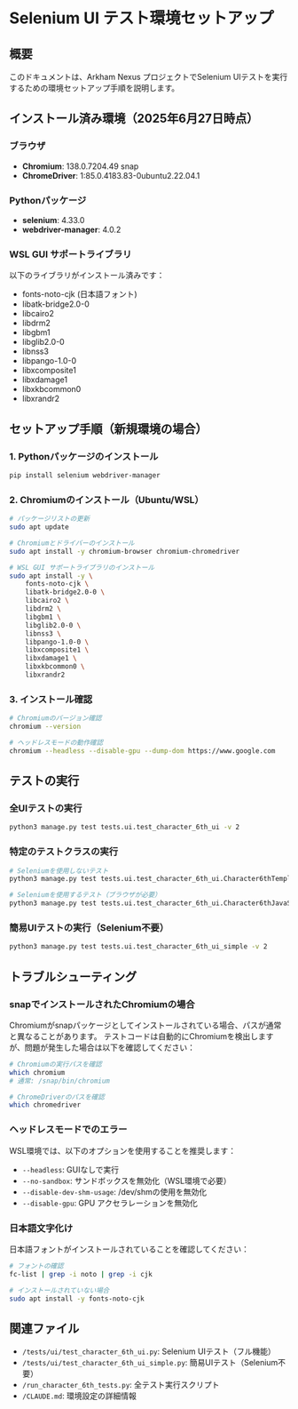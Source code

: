 # Selenium UI テスト環境セットアップ

## 概要
このドキュメントは、Arkham Nexus プロジェクトでSelenium UIテストを実行するための環境セットアップ手順を説明します。

## インストール済み環境（2025年6月27日時点）

### ブラウザ
- **Chromium**: 138.0.7204.49 snap
- **ChromeDriver**: 1:85.0.4183.83-0ubuntu2.22.04.1

### Pythonパッケージ
- **selenium**: 4.33.0
- **webdriver-manager**: 4.0.2

### WSL GUI サポートライブラリ
以下のライブラリがインストール済みです：
- fonts-noto-cjk (日本語フォント)
- libatk-bridge2.0-0
- libcairo2
- libdrm2
- libgbm1
- libglib2.0-0
- libnss3
- libpango-1.0-0
- libxcomposite1
- libxdamage1
- libxkbcommon0
- libxrandr2

## セットアップ手順（新規環境の場合）

### 1. Pythonパッケージのインストール
```bash
pip install selenium webdriver-manager
```

### 2. Chromiumのインストール（Ubuntu/WSL）
```bash
# パッケージリストの更新
sudo apt update

# Chromiumとドライバーのインストール
sudo apt install -y chromium-browser chromium-chromedriver

# WSL GUI サポートライブラリのインストール
sudo apt install -y \
    fonts-noto-cjk \
    libatk-bridge2.0-0 \
    libcairo2 \
    libdrm2 \
    libgbm1 \
    libglib2.0-0 \
    libnss3 \
    libpango-1.0-0 \
    libxcomposite1 \
    libxdamage1 \
    libxkbcommon0 \
    libxrandr2
```

### 3. インストール確認
```bash
# Chromiumのバージョン確認
chromium --version

# ヘッドレスモードの動作確認
chromium --headless --disable-gpu --dump-dom https://www.google.com
```

## テストの実行

### 全UIテストの実行
```bash
python3 manage.py test tests.ui.test_character_6th_ui -v 2
```

### 特定のテストクラスの実行
```bash
# Seleniumを使用しないテスト
python3 manage.py test tests.ui.test_character_6th_ui.Character6thTemplateRenderingTest

# Seleniumを使用するテスト（ブラウザが必要）
python3 manage.py test tests.ui.test_character_6th_ui.Character6thJavaScriptTest
```

### 簡易UIテストの実行（Selenium不要）
```bash
python3 manage.py test tests.ui.test_character_6th_ui_simple -v 2
```

## トラブルシューティング

### snapでインストールされたChromiumの場合
Chromiumがsnapパッケージとしてインストールされている場合、パスが通常と異なることがあります。
テストコードは自動的にChromiumを検出しますが、問題が発生した場合は以下を確認してください：

```bash
# Chromiumの実行パスを確認
which chromium
# 通常: /snap/bin/chromium

# ChromeDriverのパスを確認
which chromedriver
```

### ヘッドレスモードでのエラー
WSL環境では、以下のオプションを使用することを推奨します：
- `--headless`: GUIなしで実行
- `--no-sandbox`: サンドボックスを無効化（WSL環境で必要）
- `--disable-dev-shm-usage`: /dev/shmの使用を無効化
- `--disable-gpu`: GPU アクセラレーションを無効化

### 日本語文字化け
日本語フォントがインストールされていることを確認してください：
```bash
# フォントの確認
fc-list | grep -i noto | grep -i cjk

# インストールされていない場合
sudo apt install -y fonts-noto-cjk
```

## 関連ファイル

- `/tests/ui/test_character_6th_ui.py`: Selenium UIテスト（フル機能）
- `/tests/ui/test_character_6th_ui_simple.py`: 簡易UIテスト（Selenium不要）
- `/run_character_6th_tests.py`: 全テスト実行スクリプト
- `/CLAUDE.md`: 環境設定の詳細情報